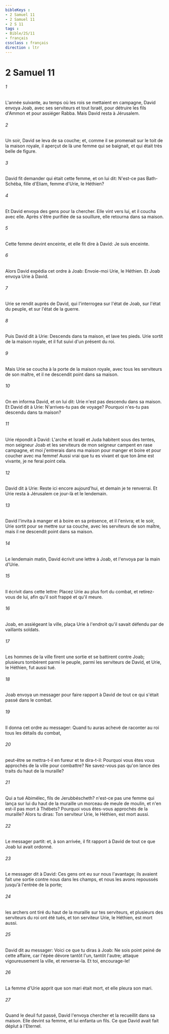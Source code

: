 ```yaml
---
bibleKeys : 
- 2 Samuel 11
- 2 Samuel 11
- 2 S 11
tags : 
- Bible/2S/11
- français
cssclass : français
direction : ltr
---
```


# 2 Samuel 11

###### 1
L'année suivante, au temps où les rois se mettaient en campagne, David envoya Joab, avec ses serviteurs et tout Israël, pour détruire les fils d'Ammon et pour assiéger Rabba. Mais David resta à Jérusalem.
###### 2
Un soir, David se leva de sa couche; et, comme il se promenait sur le toit de la maison royale, il aperçut de là une femme qui se baignait, et qui était très belle de figure.
###### 3
David fit demander qui était cette femme, et on lui dit: N'est-ce pas Bath-Schéba, fille d'Eliam, femme d'Urie, le Héthien?
###### 4
Et David envoya des gens pour la chercher. Elle vint vers lui, et il coucha avec elle. Après s'être purifiée de sa souillure, elle retourna dans sa maison.
###### 5
Cette femme devint enceinte, et elle fit dire à David: Je suis enceinte.
###### 6
Alors David expédia cet ordre à Joab: Envoie-moi Urie, le Héthien. Et Joab envoya Urie à David.
###### 7
Urie se rendit auprès de David, qui l'interrogea sur l'état de Joab, sur l'état du peuple, et sur l'état de la guerre.
###### 8
Puis David dit à Urie: Descends dans ta maison, et lave tes pieds. Urie sortit de la maison royale, et il fut suivi d'un présent du roi.
###### 9
Mais Urie se coucha à la porte de la maison royale, avec tous les serviteurs de son maître, et il ne descendit point dans sa maison.
###### 10
On en informa David, et on lui dit: Urie n'est pas descendu dans sa maison. Et David dit à Urie: N'arrives-tu pas de voyage? Pourquoi n'es-tu pas descendu dans ta maison?
###### 11
Urie répondit à David: L'arche et Israël et Juda habitent sous des tentes, mon seigneur Joab et les serviteurs de mon seigneur campent en rase campagne, et moi j'entrerais dans ma maison pour manger et boire et pour coucher avec ma femme! Aussi vrai que tu es vivant et que ton âme est vivante, je ne ferai point cela.
###### 12
David dit à Urie: Reste ici encore aujourd'hui, et demain je te renverrai. Et Urie resta à Jérusalem ce jour-là et le lendemain.
###### 13
David l'invita à manger et à boire en sa présence, et il l'enivra; et le soir, Urie sortit pour se mettre sur sa couche, avec les serviteurs de son maître, mais il ne descendit point dans sa maison.
###### 14
Le lendemain matin, David écrivit une lettre à Joab, et l'envoya par la main d'Urie.
###### 15
Il écrivit dans cette lettre: Placez Urie au plus fort du combat, et retirez-vous de lui, afin qu'il soit frappé et qu'il meure.
###### 16
Joab, en assiégeant la ville, plaça Urie à l'endroit qu'il savait défendu par de vaillants soldats.
###### 17
Les hommes de la ville firent une sortie et se battirent contre Joab; plusieurs tombèrent parmi le peuple, parmi les serviteurs de David, et Urie, le Héthien, fut aussi tué.
###### 18
Joab envoya un messager pour faire rapport à David de tout ce qui s'était passé dans le combat.
###### 19
Il donna cet ordre au messager: Quand tu auras achevé de raconter au roi tous les détails du combat,
###### 20
peut-être se mettra-t-il en fureur et te dira-t-il: Pourquoi vous êtes vous approchés de la ville pour combattre? Ne savez-vous pas qu'on lance des traits du haut de la muraille?
###### 21
Qui a tué Abimélec, fils de Jerubbéscheth? n'est-ce pas une femme qui lança sur lui du haut de la muraille un morceau de meule de moulin, et n'en est-il pas mort à Thébets? Pourquoi vous êtes-vous approchés de la muraille? Alors tu diras: Ton serviteur Urie, le Héthien, est mort aussi.
###### 22
Le messager partit: et, à son arrivée, il fit rapport à David de tout ce que Joab lui avait ordonné.
###### 23
Le messager dit à David: Ces gens ont eu sur nous l'avantage; ils avaient fait une sortie contre nous dans les champs, et nous les avons repoussés jusqu'à l'entrée de la porte;
###### 24
les archers ont tiré du haut de la muraille sur tes serviteurs, et plusieurs des serviteurs du roi ont été tués, et ton serviteur Urie, le Héthien, est mort aussi.
###### 25
David dit au messager: Voici ce que tu diras à Joab: Ne sois point peiné de cette affaire, car l'épée dévore tantôt l'un, tantôt l'autre; attaque vigoureusement la ville, et renverse-la. Et toi, encourage-le!
###### 26
La femme d'Urie apprit que son mari était mort, et elle pleura son mari.
###### 27
Quand le deuil fut passé, David l'envoya chercher et la recueillit dans sa maison. Elle devint sa femme, et lui enfanta un fils. Ce que David avait fait déplut à l'Eternel.
